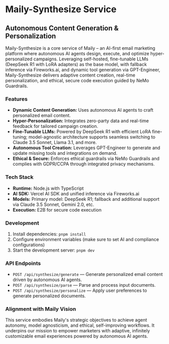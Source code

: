 # Maily-Synthesize Service
## Autonomous Content Generation & Personalization

Maily-Synthesize is a core service of Maily – an AI-first email marketing platform where autonomous AI agents design, execute, and optimize hyper-personalized campaigns. Leveraging self-hosted, fine-tunable LLMs (DeepSeek R1 with LoRA adapters) as the base model, with fallback inference via Fireworks.ai, and dynamic tool generation via GPT-Engineer, Maily-Synthesize delivers adaptive content creation, real-time personalization, and ethical, secure code execution guided by NeMo Guardrails.

### Features
- **Dynamic Content Generation:** Uses autonomous AI agents to craft personalized email content.
- **Hyper-Personalization:** Integrates zero-party data and real-time feedback for tailored campaign creation.
- **Fine-Tunable LLMs:** Powered by DeepSeek R1 with efficient LoRA fine-tuning; model-agnostic architecture supports seamless switching to Claude 3.5 Sonnet, Llama 3.1, and more.
- **Autonomous Tool Creation:** Leverages GPT-Engineer to generate and update missing tools and integrations on demand.
- **Ethical & Secure:** Enforces ethical guardrails via NeMo Guardrails and complies with GDPR/CCPA through integrated privacy mechanisms.

### Tech Stack
- **Runtime:** Node.js with TypeScript
- **AI SDK:** Vercel AI SDK and unified inference via Fireworks.ai
- **Models:** Primary model: DeepSeek R1; fallback and additional support via Claude 3.5 Sonnet, Gemini 2.0, etc.
- **Execution:** E2B for secure code execution

### Development
1. Install dependencies: `pnpm install`
2. Configure environment variables (make sure to set AI and compliance configurations)
3. Start the development server: `pnpm dev`

### API Endpoints
- `POST /api/synthesize/generate` — Generate personalized email content driven by autonomous AI agents.
- `POST /api/synthesize/parse` — Parse and process input documents.
- `POST /api/synthesize/personalize` — Apply user preferences to generate personalized documents.

### Alignment with Maily Vision
This service embodies Maily's strategic objectives to achieve agent autonomy, model agnosticism, and ethical, self-improving workflows. It underpins our mission to empower marketers with adaptive, infinitely customizable email experiences powered by autonomous AI agents. 